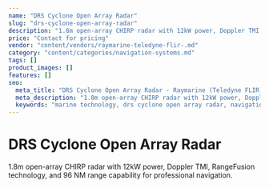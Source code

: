 ```yaml
---
name: "DRS Cyclone Open Array Radar"
slug: "drs-cyclone-open-array-radar"
description: "1.8m open-array CHIRP radar with 12kW power, Doppler TMI, RangeFusion technology, and 96 NM range capability for professional navigation."
price: "Contact for pricing"
vendor: "content/vendors/raymarine-teledyne-flir-.md"
category: "content/categories/navigation-systems.md"
tags: []
product_images: []
features: []
seo:
  meta_title: "DRS Cyclone Open Array Radar - Raymarine (Teledyne FLIR) | Paul Thames"
  meta_description: "1.8m open-array CHIRP radar with 12kW power, Doppler TMI, RangeFusion technology, and 96 NM range capability for professional navigation."
  keywords: "marine technology, drs cyclone open array radar, navigation systems"
---
```


# DRS Cyclone Open Array Radar

1.8m open-array CHIRP radar with 12kW power, Doppler TMI, RangeFusion technology, and 96 NM range capability for professional navigation.




